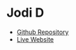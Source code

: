 # Jodi D

- [Github Repository](https://github.com/jodidescalzo/Final-Project)
- [Live Website](https://jodidescalzo.github.io/Final-Project/)
